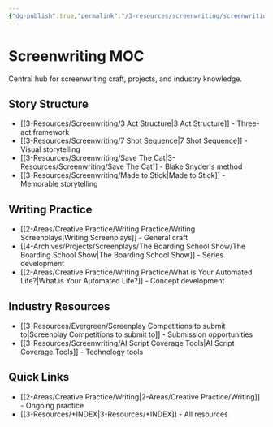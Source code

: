 ```yaml
---
{"dg-publish":true,"permalink":"/3-resources/screenwriting/screenwriting-moc/","title":"Screenwriting MOC","tags":["📍_MOC","🌲_Evergreen","📍_META"],"updated":"2025-10-20T10:18:10.881-07:00"}
---
```



# Screenwriting MOC

Central hub for screenwriting craft, projects, and industry knowledge.

## Story Structure
- [[3-Resources/Screenwriting/3 Act Structure\|3 Act Structure]] - Three-act framework
- [[3-Resources/Screenwriting/7 Shot Sequence\|7 Shot Sequence]] - Visual storytelling
- [[3-Resources/Screenwriting/Save The Cat\|3-Resources/Screenwriting/Save The Cat]] - Blake Snyder's method
- [[3-Resources/Screenwriting/Made to Stick\|Made to Stick]] - Memorable storytelling


## Writing Practice
- [[2-Areas/Creative Practice/Writing Practice/Writing Screenplays\|Writing Screenplays]] - General craft
- [[4-Archives/Projects/Screenplays/The Boarding School Show/The Boarding School Show\|The Boarding School Show]] - Series development
- [[2-Areas/Creative Practice/Writing Practice/What is Your Automated Life?\|What is Your Automated Life?]] - Concept development

## Industry Resources
- [[3-Resources/Evergreen/Screenplay Competitions to submit to\|Screenplay Competitions to submit to]] - Submission opportunities
- [[3-Resources/Screenwriting/AI Script Coverage Tools\|AI Script Coverage Tools]] - Technology tools

## Quick Links
- [[2-Areas/Creative Practice/Writing\|2-Areas/Creative Practice/Writing]] - Ongoing practice
- [[3-Resources/+INDEX\|3-Resources/+INDEX]] - All resources
